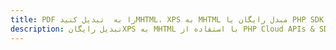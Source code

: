 ---title: PDF را به  تبدیل کنیدMHTML، XPS به MHTML مبدل رایگان یا PHP SDKdescription: تبدیل رایگانXPS به MHTML با استفاده از PHP Cloud APIs & SDK همچنین اسناد PDF را در Cloud ایجاد، ویرایش و رندر کنید.---